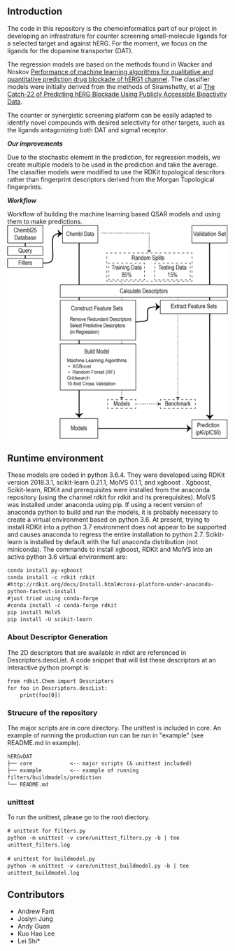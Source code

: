 ## Introduction
The code in this repository is the chemoinformatics part of our project in developing an infrastrature for counter screening small-molecule ligands for a selected target and against hERG. 
For the moment, we focus on the ligands for the dopamine transporter (DAT).  

The regression models are based on the methods found in Wacker and Noskov
[Performance of machine learning algorithms for qualitative and quantitative
prediction drug blockade of hERG1 channel](https://doi.org/10.1016/j.comtox.2017.05.001).
The classifier models were initially derived from the methods of
Siramshetty, et al [The Catch-22 of Predicting hERG Blockade Using Publicly Accessible Bioactivity Data](https://pubs.acs.org/doi/10.1021/acs.jcim.8b00150). 

The counter or synergistic screening platform can be easily adapted to identify novel compounds with desired selectivity for other targets, such as the ligands antagonizing both DAT and sigma1 receptor. 

***Our improvements***
 
Due to the stochastic element in the prediction, for regression models, we create multiple models to be used in the prediction and take the average. The classifier models were modified to use the RDKit topological
descritors rather than fingerprint descriptors derived from the Morgan Topological fingerprints.

***Workflow***

Workflow of building the machine learning based QSAR models and using them to make predictions.
![Workflow](core/doc/workflow_v3.png)

## Runtime environment

These models are coded in python 3.6.4.  They were developed using RDKit version
2018.3.1, scikit-learn 0.21.1, MolVS 0.1.1, and xgboost .  Xgboost,
Scikit-learn, RDKit and prerequisites were installed from the anaconda
repository (using the channel rdkit for rdkit and its prerequisites).  MolVS
was installed under anaconda using pip.  If using a recent version of anaconda
python to build and run the models, it is probably necessary to create a virtual
environment based on python 3.6.  At present, trying to install RDKit into a
python 3.7 environment does not appear to be supported and causes anaconda to
regress the entire installation to python 2.7.  Scikit-learn is installed by
default with the full anaconda distribution (not miniconda). The commands to
install xgboost, RDKit and MolVS into an active python 3.6 virtual environment
are:
```
conda install py-xgboost
conda install -c rdkit rdkit 
#http://rdkit.org/docs/Install.html#cross-platform-under-anaconda-python-fastest-install
#just tried using conda-forge
#conda install -c conda-forge rdkit
pip install MolVS
pip install -U scikit-learn
```

### About Descriptor Generation

The 2D descriptors that are available in rdkit are referenced in Descriptors.descList.  A code snippet that will list
these descriptors at an interactive python prompt is:
```
from rdkit.Chem import Descriptors
for foo in Descriptors.descList:
    print(foo[0])
```

### Strucure of the repository
The major scripts are in core directory. The unittest is included in core. An example of running the production run can 
be run in "example" (see README.md in example). 

    hERGvDAT
    ├── core            <-- major scripts (& unittest included)
    ├── example         <-- example of running filters/buildmodels/prediction
    └── README.md

### unittest
To run the unittest, please go to the root diectory.

    # unittest for filters.py
    python -m unittest -v core/unittest_filters.py -b | tee unittest_filters.log

    # unittest for buildmodel.py
    python -m unittest -v core/unittest_buildmodel.py -b | tee unittest_buildmodel.log


## Contributors
* Andrew Fant 
* Joslyn Jung
* Andy Guan
* Kuo Hao Lee
* Lei Shi*  


